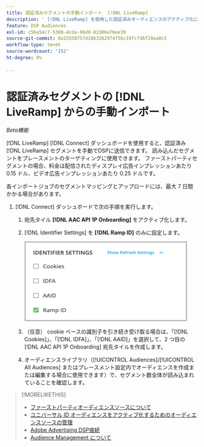 ```yaml
---
title: 認証済みセグメントの手動インポート  [!DNL LiveRamp]
description: ' [!DNL LiveRamp] を使用した認証済みオーディエンスのアクティブ化について説明します。'
feature: DSP Audiences
exl-id: c56a54c7-5300-4cda-96d0-82d86e76ee39
source-git-commit: 0a1555875fd18b326297475bc19fcfd6f28ea0c5
workflow-type: tm+mt
source-wordcount: '152'
ht-degree: 0%

---
```


# 認証済みセグメントの [!DNL LiveRamp] からの手動インポート

*Beta機能*

[!DNL LiveRamp] [!DNL Connect] ダッシュボードを使用すると、認証済み [!DNL LiveRamp] セグメントを手動でDSPに送信できます。 読み込んだセグメントをプレースメントのターゲティングに使用できます。 ファーストパーティセグメントの場合、料金は配信されたディスプレイ広告インプレッションあたり 0.15 ドル、ビデオ広告インプレッションあたり 0.25 ドルです。

各インポートジョブのセグメントマッピングとアップロードには、最大 7 日間かかる場合があります。

<!--Is this first step relevant for this process?

1. For measurement using [[!DNL Adobe] [!DNL Analytics for Advertising]](/help/integrations/analytics/overview.md):

   1. Complete all [prerequisites for implementing [!DNL Analytics for Advertising]](/help/integrations/analytics/prerequisites.md) and make sure that the [AMO ID and EF ID](/help/integrations/analytics/ids.md) are being populated in your tracking URLs.
   
   1. [Maybe just add a param to existing tag] Deploy a second JavaScript tag for [!DNL RampIDs] on your webpages to match onsite events to ad impressions. Contact your Adobe Account Team to get the tag and instructions for where to implement it.

 -->

1. [!DNL Connect] ダッシュボードで次の手順を実行します。

   1. 宛先タイル **[!DNL AAC API 1P Onboarding]** をアクティブ化します。

   1. [!DNL Identifier Settings] を **[!DNL Ramp ID]** のみに設定します。

      ![ 識別子の設定 ](/help/dsp/assets/liveramp-tile-settings.png)

   1. （任意） cookie ベースの識別子を引き続き受け取る場合は、「[!DNL Cookies]」、「[!DNL IDFA]」、「[!DNL AAID]」を選択して、2 つ目の [!DNL AAC API 1P Onboarding] 宛先タイルを作成します。

   1. オーディエンスライブラリ（[!UICONTROL Audiences]/[!UICONTROL All Audiences] またはプレースメント設定内でオーディエンスを作成または編集する場合に使用できます）で、セグメント数全体が読み込まれていることを確認します。

>[!MORELIKETHIS]
>
>* [ ファーストパーティオーディエンスソースについて ](source-about.md)
>* [ ユニバーサル ID オーディエンスをアクティブ化するためのオーディエンスソースの管理 ](source-manage.md)
>* [Adobe Advertising DSP接続 ](https://experienceleague.adobe.com/docs/experience-platform/destinations/catalog/advertising/adobe-advertising-cloud-connection.html)
>* [Audience Management について ](/help/dsp/audiences/audience-about.md)
